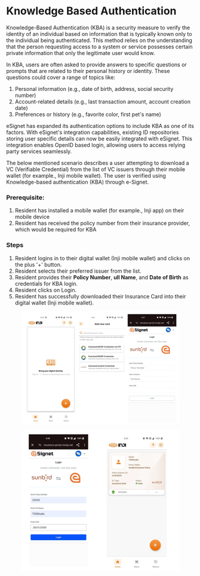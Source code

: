 # Knowledge Based Authentication

Knowledge-Based Authentication (KBA) is a security measure to verify the identity of an individual based on information that is typically known only to the individual being authenticated. This method relies on the understanding that the person requesting access to a system or service possesses certain private information that only the legitimate user would know.

In KBA, users are often asked to provide answers to specific questions or prompts that are related to their personal history or identity. These questions could cover a range of topics like:

1. Personal information (e.g., date of birth, address, social security number)
2. Account-related details (e.g., last transaction amount, account creation date)
3. Preferences or history (e.g., favorite color, first pet's name)

eSignet has expanded its authentication options to include KBA as one of its factors. With eSignet's integration capabilities, existing ID repositories storing user specific details can now be easily integrated with eSignet. This integration enables OpenID based login, allowing users to access relying party services seamlessly.

The below mentioned scenario describes a user attempting to download a VC (Verifiable Credential) from the list of VC issuers through their mobile wallet (for example., Inji mobile wallet). The user is verified using Knowledge-based authentication (KBA) through e-Signet.

### Prerequisite:

1. Resident has installed a mobile wallet (for example., Inji app) on their mobile device
2. Resident has received the policy number from their insurance provider, which would be required for KBA

### Steps

1. Resident logins in to their digital wallet (Inji mobile wallet) and clicks on the plus '+' button.
2. Resident selects their preferred issuer from the list.
3. Resident provides their **Policy Number**, **ull Name**, and **Date of Birth** as credentials for KBA login.
4. Resident clicks on Login.
5. Resident has successfully downloaded their Insurance Card into their digital wallet (Inji mobile wallet).

<figure><img src="../.gitbook/assets/KBA eSignet1.png" alt=""><figcaption></figcaption></figure>

<figure><img src="../.gitbook/assets/KAB eSignet2.png" alt=""><figcaption></figcaption></figure>
